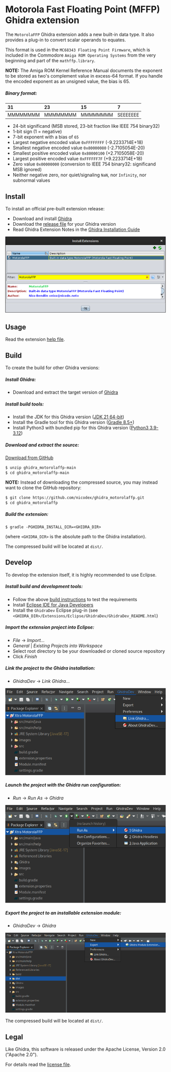 # Motorola Fast Floating Point (MFFP) Ghidra extension

The `MotorolaFFP` Ghidra extension adds a new built-in data type.
It also provides a plug-in to convert scalar operands to equates.

This format is used in the `MC68343 Floating Point Firmware`,
which is included in the Commodore `Amiga ROM Operating Systems`
from the very beginning and part of the `mathffp.library`.

**NOTE:** The Amiga ROM Kernel Reference Manual documents the
exponent to be stored as two's complement value in excess-64 format.
If you handle the encoded exponent as an unsigned value, the bias is 65.


##### Binary format:
| 31       | 23       | 15       | 7        |
|:---------|:---------|:---------|:---------|
| MMMMMMMM | MMMMMMMM | MMMMMMMM | SEEEEEEE |

* 24-bit significand (MSB stored, 23-bit fraction like IEEE 754 binary32)
* 1-bit sign (1 = negative)
* 7-bit exponent with a bias of `65`
* Largest negative encoded value `0xFFFFFFFF` (-9.2233714E+18)
* Smallest negative encoded value `0x80000080` (-2.7105054E-20)
* Smallest positive encoded value `0x80000100` (+2.7105058E-20)
* Largest positive encoded value `0xFFFFFF7F` (+9.2233714E+18)
* Zero value `0x00000000` (conversion to IEEE 754 binary32: significand MSB ignored)
* Neither negative zero, nor quiet/signaling `NaN`, nor `Infinity`, nor subnormal values


## Install

To install an official pre-built extension release:  
* Download and install [Ghidra][ghidra]
* Download the [release file][releases] for your Ghidra version
* Read Ghidra Extension Notes in the [Ghidra Installation Guide][installguide]

![Ghidra / File / Install Extensions...](images/MotorolaFFP-Install-Extension.png)


## Usage

Read the extension [help file][help].


## Build

To create the build for other Ghidra versions:

##### Install Ghidra:
* Download and extract the target version of [Ghidra][ghidra]

##### Install build tools:
* Install the JDK for this Ghidra version ([JDK 21 64-bit][jdk21])
* Install the Gradle tool for this Ghidra version ([Gradle 8.5+][gradle])
* Install Python3 with bundled pip for this Ghidra version ([Python3 3.9-3.12][python3])

##### Download and extract the source:
[Download from GitHub][main]
```
$ unzip ghidra_motorolaffp-main
$ cd ghidra_motorolaffp-main
```
**NOTE:** Instead of downloading the compressed source,
you may instead want to clone the GitHub repository:
```
$ git clone https://github.com/nicodex/ghidra_motorolaffp.git
$ cd ghidra_motorolaffp
```

##### Build the extension:
```
$ gradle -PGHIDRA_INSTALL_DIR=<GHIDRA_DIR>
```
(where `<GHIDRA_DIR>` is the absolute path to the Ghidra installation).

The compressed build will be located at `dist/`.


## Develop

To develop the extension itself, it is highly recommended to use Eclipse.

##### Install build and development tools:
* Follow the above [build instructions](#build) to test the requirements
* Install [Eclipse IDE for Java Developers][eclipse]
* Install the `GhidraDev` Eclipse plug-in
  (see `<GHIDRA_DIR>/Extensions/Eclipse/GhidraDev/GhidraDev_README.html`)

##### Import the extension project into Eclipse:
* *File* -> *Import...*
* *General* | *Existing Projects into Workspace*
* Select root directory to be your downloaded or cloned source repository
* Click *Finish*

##### Link the project to the Ghidra installation:
* *GhidraDev* -> *Link Ghidra...*

![GhidraDev / Link Ghidra...](images/MotorolaFFP-Eclipse-GhidraDev-Link.png)

##### Launch the project with the Ghidra run configuration:
* *Run* -> *Run As* -> *Ghidra*

![Run / Run As / Ghidra](images/MotorolaFFP-Eclipse-GhidraDev-RunsAs.png)

##### Export the project to an installable extension module:
* *GhidraDev* -> *Ghidra*

![Run / Export / Ghidra Module Extension...](images/MotorolaFFP-Eclipse-GhidraDev-Export.png)

The compressed build will be located at `dist/`.


## Legal

Like Ghidra,
this software is released under the Apache License, Version 2.0 ("Apache 2.0").

For details read the [license file][license].


[ghidra]: https://github.com/NationalSecurityAgency/ghidra/releases
[releases]: https://github.com/nicodex/ghidra_motorolaffp/releases
[installguide]: https://ghidra-sre.org/InstallationGuide.html#GhidraExtensionNotes
[help]: http://htmlpreview.github.io/?https://github.com/nicodex/ghidra_motorolaffp/blob/main/src/main/help/help/topics/MotorolaFFP/help.html
[jdk21]: https://adoptium.net/temurin/releases
[gradle]: https://gradle.org/releases/
[python3]: https://www.python.org/downloads/
[main]: https://github.com/nicodex/ghidra_motorolaffp/archive/refs/heads/main.zip
[eclipse]: https://www.eclipse.org/downloads/packages/
[license]: LICENSE
